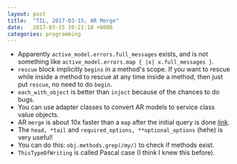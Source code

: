 ```yaml
---
layout: post
title:  "TIL, 2017-03-15, AR Merge"
date:   2017-03-15 19:21:18 +0800
categories: programming
---
```


- Apparently `active_model.errors.full_messages` exists, and is not something like `active_model.errors.map { |x| x.full_messages }`.
- `rescue` block implicitly `begins` in a method's scope. If you want to rescue while inside a method to rescue at any time inside a method, then just put `rescue`, no need to do `begin`.
- `each_with_object` is better than `inject` because of the chances to do bugs.
- You can use adapter classes to convert AR models to service class value objects.
- AR `merge` is about 10x faster than a `map` after the initial query is done [link](https://coderwall.com/p/9xk6ra/rails-filter-using-join-model-on-has_many-through).
- The `head, *tail` and `required_options, **optional_options` (hehe) is very useful!
- You can do this: `obj.methods.grep(/my/)` to check if methods exist.
- `ThisTypeOfWriting` is called Pascal case (I think I knew this before).
